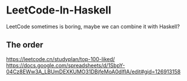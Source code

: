 # LeetCode-In-Haskell

LeetCode sometimes is boring, maybe we can combine it with Haskell?

## The order
https://leetcode.cn/studyplan/top-100-liked/
https://docs.google.com/spreadsheets/d/1SbpY-04Cz8EWw3A_LBUmDEXKUMO31DBjfeMoA0dlfIA/edit#gid=126913158